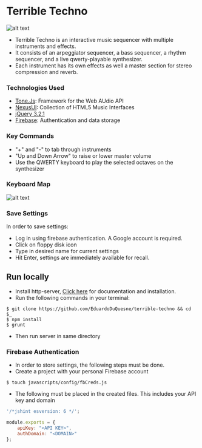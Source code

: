 # Terrible Techno

![alt text](https://i.imgur.com/1VUE4X2.png "Terrible Techno Screenshot")

- Terrible Techno is an interactive music sequencer with multiple instruments and effects.
- It consists of an arpeggiator sequencer, a bass sequencer, a rhythm sequencer, and a live qwerty-playable synthesizer.
- Each instrument has its own effects as well a master section for stereo compression and reverb. 

### Technologies Used
- [Tone.Js](https://tonejs.github.io/): Framework for the Web AUdio API
- [NexusUI](https://nexus-js.github.io/ui/): Collection of HTML5 Music Interfaces
- [jQuery 3.2.1](https://www.jquery.com/)
- [Firebase](https://firebase.google.com/): Authentication and data storage

### Key Commands
- "+" and "-" to tab through instruments
- "Up and Down Arrow" to raise or lower master volume
- Use the QWERTY keyboard to play the selected octaves on the synthesizer

### Keyboard Map
![alt text](https://i.imgur.com/vDkJ0gW.png "Keyboard Map")

### Save Settings
In order to save settings: <br/>
- Log in using firebase authentication. A Google account is required.
- Click on floppy disk icon
- Type in desired name for current settings
- Hit Enter, settings are immediately available for recall.

## Run locally
- Install http-server,  [Click here](https://www.npmjs.com/package/http-server) for documentation and installation.
- Run the following commands in your terminal:
```
$ git clone https://github.com/EduardoDuQuesne/terrible-techno && cd $_
$ npm install
$ grunt
```
- Then run server in same directory

### Firebase Authentication
- In order to store settings, the following steps must be done.
- Create a project with your personal Firebase account
```
$ touch javascripts/config/fbCreds.js
```
- The following must be placed in the created files. This includes your API key and domain

```javascript
'/*jshint esversion: 6 */';

module.exports = {
    apiKey: "<API KEY>",
    authDomain: "<DOMAIN>"
};
```








